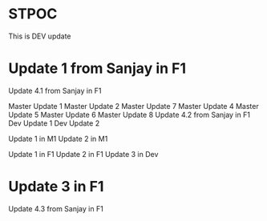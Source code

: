 # STPOC

This is DEV update

# Update 1 from Sanjay in F1
Update 4.1 from Sanjay in F1

Master Update 1
Master Update 2
Master Update 7
Master Update 4
Master Update 5
Master Update 6
Master Update 8
Update 4.2 from Sanjay in F1
Dev Update 1
Dev Update 2

Update 1 in M1
Update 2 in M1

Update 1 in F1
Update 2 in F1
Update 3 in Dev

# Update 3 in F1

Update 4.3 from Sanjay in F1